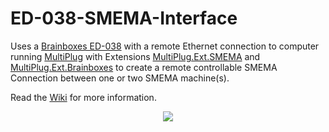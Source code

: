 # ED-038-SMEMA-Interface
Uses a [Brainboxes ED-038](https://www.smartfactorydirect.com/brainboxes-ed-038) with a remote Ethernet connection to computer running [MultiPlug](https://www.multiplug.app) with Extensions [MultiPlug.Ext.SMEMA](https://github.com/Industry4/MultiPlug.Ext.SMEMA) and [MultiPlug.Ext.Brainboxes](https://github.com/Industry4/MultiPlug.Ext.Brainboxes) to create a remote controllable SMEMA Connection between one or two SMEMA machine(s).

Read the [Wiki](https://github.com/Industry4/ED-038-SMEMA-Interface/wiki) for more information.

<p align="center">
  <img src="https://github.com/user-attachments/assets/6244787d-97db-4d2e-b709-4e53b408edc7" />
</p>
